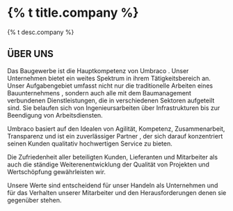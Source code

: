 <div class="wrap mb">

  <h1>{% t title.company %}</h1>
  <p>{% t desc.company %}</p>

</div>

## ÜBER UNS

Das Baugewerbe ist die Hauptkompetenz von Umbraco . Unser Unternehmen bietet ein weites Spektrum  in ihrem Tätigkeitsbereich an. Unser Aufgabengebiet  umfasst nicht nur die traditionelle Arbeiten eines Bauunternehmens ,  sondern auch alle mit dem Baumanagement verbundenen Dienstleistungen, die in verschiedenen Sektoren  aufgeteilt sind. Sie belaufen sich von Ingenieursarbeiten über Infrastrukturen bis zur Beendigung von Arbeitsdiensten.

Umbraco basiert auf den Idealen von Agilität, Kompetenz, Zusammenarbeit, Transparenz und ist ein zuverlässiger Partner , der sich darauf konzentriert seinen Kunden qualitativ hochwertigen Service zu bieten.

 Die Zufriedenheit aller beteiligten Kunden, Lieferanten und Mitarbeiter als auch die ständige Weiterenentwicklung der Qualität von Projekten und Wertschöpfung  gewährleisten wir.

Unsere Werte sind entscheidend für unser Handeln als Unternehmen und für das Verhalten unserer Mitarbeiter und den Herausforderungen denen sie gegenüber stehen.
